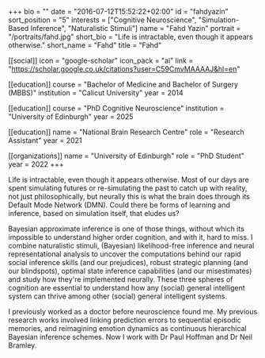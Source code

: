 
+++
bio = ""
date = "2016-07-12T15:52:22+02:00"
id = "fahdyazin"
sort_position = "5"
interests = ["Cognitive Neuroscience", "Simulation-Based Inference", "Naturalistic Stimuli"]
name = "Fahd Yazin"
portrait = "/portraits/fahd.jpg"
short_bio = "Life is intractable, even though it appears otherwise."
short_name = "Fahd"
title = "Fahd"

[[social]]
    icon = "google-scholar"
    icon_pack = "ai"
    link = "https://scholar.google.co.uk/citations?user=C59CmvMAAAAJ&hl=en"

[[education]]
    course = "Bachelor of Medicine and Bachelor of Surgery (MBBS)"
    institution = "Calicut University"
    year = 2014

[[education]] 
    course = "PhD Cognitive Neuroscience"
    institution = "University of Edinburgh"
    year = 2025

[[education]]
    name = "National Brain Research Centre"
    role = "Research Assistant"
    year = 2021

[[organizations]]
    name = "University of Edinburgh"
    role = "PhD Student"
    year = 2022
+++


<!-- You can write $\LaTeX$ and *Markdown* here. -->

Life is intractable, even though it appears otherwise. 
Most of our days are spent simulating futures or re-simulating the past to catch up with reality, not just philosophically, but neurally this is what the brain does through its Default Mode Network (DMN). 
Could there be forms of learning and inference, based on simulation itself, that eludes us?


Bayesian approximate inference is one of those things, without which its impossible to understand higher order cognition, and with it, hard to miss. 
I combine naturalistic stimuli, (Bayesian) likelihood-free inference and neural representational analysis to uncover the computations behind our rapid social inference skills (and our prejudices), 
robust strategic planning (and our blindspots), optimal state inference capabilities (and our misestimates) and study how they're implemented neurally. 
These three spheres of cognition are essential to understand how any (social) general intelligent system can thrive among other (social) general intelligent systems.


I previously worked as a doctor before neuroscience found me. 
My previous research works involved linking prediction errors to sequential episodic memories, and reimagining emotion dynamics as continuous hierarchical Bayesian inference schemes. 
Now I work with Dr Paul Hoffman and Dr Neil Bramley. 

